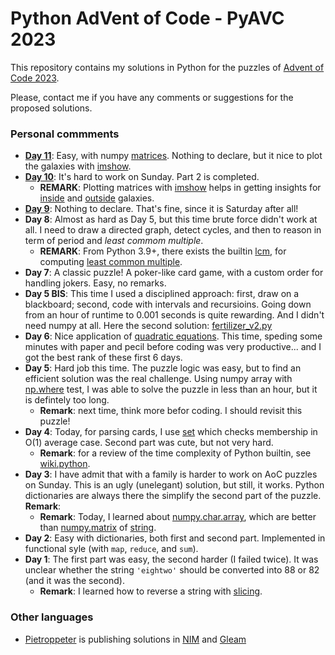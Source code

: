 # Python AdVent of Code - PyAVC 2023

This repository contains my solutions in Python for the puzzles of [Advent of Code 2023](https://adventofcode.com/).

Please, contact me if you have any comments or suggestions for the proposed solutions.

### Personal commments

* **[Day 11](https://github.com/stegua/AVC2023/blob/main/python/day11/solution.py)**: Easy, with numpy [matrices](https://numpy.org/doc/stable/reference/generated/numpy.matrix.html). Nothing to declare, but it nice to plot the galaxies with [imshow](https://matplotlib.org/stable/api/_as_gen/matplotlib.pyplot.imshow.html).
* **[Day 10](https://github.com/stegua/AVC2023/blob/main/python/day10/solution.py)**: It's hard to work on Sunday. Part 2 is completed.
    * **REMARK**: Plotting matrices with [imshow](https://matplotlib.org/stable/api/_as_gen/matplotlib.pyplot.imshow.html) helps in getting insights for [inside](https://github.com/stegua/AVC2023/blob/main/python/day10/dump1.png) and [outside](https://github.com/stegua/AVC2023/blob/main/python/day10/dump3.png) galaxies.
* **[Day 9](https://github.com/stegua/AVC2023/blob/main/python/day09/solution.py)**: Nothing to declare. That's fine, since it is Saturday after all! 
* **Day 8**: Almost as hard as Day 5, but this time brute force didn't work at all. I need to draw a directed graph, detect cycles, and then to reason in term of period and *least commom multiple*.
    * **REMARK**: From Python 3.9+, there exists the builtin [lcm](https://docs.python.org/3/library/math.html#math.lcm), for computing [least common multiple](https://stackoverflow.com/questions/51716916/built-in-module-to-calculate-the-least-common-multiple).
* **Day 7**: A classic puzzle! A poker-like card game, with a custom order for handling jokers. Easy, no remarks.
* **Day 5 BIS**: This time I used a disciplined approach: first, draw on a blackboard; second, code with intervals and recursioins. Going down from an hour of runtime to 0.001 seconds is quite rewarding. And I didn't need numpy at all. Here the second solution: [fertilizer_v2.py](https://github.com/stegua/AVC2023/tree/main/python/day05)
* **Day 6**: Nice application of [quadratic equations](https://en.wikipedia.org/wiki/Quadratic_equation). This time, speding some minutes with paper and pecil before coding was very productive... and I got the best rank of these first 6 days.
* **Day 5**: Hard job this time. The puzzle logic was easy, but to find an efficient solution was the real challenge. Using numpy array with [np.where](https://numpy.org/doc/stable/reference/generated/numpy.where.html) test, I was able to solve the puzzle in less than an hour, but it is defintely too long.
    * **Remark**: next time, think more befor coding. I should revisit this puzzle!
* **Day 4**: Today, for parsing cards, I use [set](https://docs.python.org/3.11/library/stdtypes.html?highlight=set#set) which checks membership in O(1) average case. Second part was cute, but not very hard. 
    * **Remark**: for a review of the time complexity of Python builtin, see [wiki.python](https://wiki.python.org/moin/TimeComplexity).
* **Day 3**: I have admit that with a family is harder to work on AoC puzzles on Sunday. This is an ugly (unelegant) solution, but still, it works. Python dictionaries are always there the simplify the second part of the puzzle. **Remark**: 
    * **Remark**: Today, I learned about [numpy.char.array](https://numpy.org/doc/stable/reference/generated/numpy.char.array.html#numpy.char.array), which are better than [numpy.matrix](https://numpy.org/doc/stable/reference/generated/numpy.matrix.html) of [string](https://docs.python.org/3/library/string.html#module-string).
* **Day 2**: Easy with dictionaries, both first and second part. Implemented in functional syle (with `map`, `reduce`, and `sum`).
* **Day 1**: The first part was easy, the second harder (I failed twice). It was unclear whether the string `'eightwo'` should be converted into 88 or 82 (and it was the second). 
    * **Remark**: I learned how to reverse a string with [slicing](https://www.digitalocean.com/community/tutorials/python-reverse-string).

### Other languages

* [Pietroppeter](https://github.com/pietroppeter/adventofcode2023) is publishing solutions in [NIM](https://nim-lang.org/) and [Gleam](https://gleam.io/)
